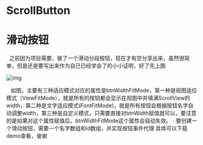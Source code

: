 # ScrollButton
滑动按钮
============

    之前因为项目需要，做了一个滑动分段按钮，现在才有空分享出来，虽然很简单，但是还是要写出来作为自己已经学会了的小小证明，好了先上图

![img](https://github.com/Yewenyu/ScrollButton/blob/master/ScrollButtonDemo1/ScrollButtonGif.gif)

    如图，主要有三种适应模式对应的属性是btnWidthFitMode，第一种是视图适应模式（ViewFitMode），就是所有的按钮都会显示在视图中并填满ScrollView的width，第二种是文字适应模式(FontFitMode)，就是所有按钮会根据按钮名字自动调整width，第三种是自定义模式，只需要直接对btnWidth赋值就可以，要注意的是如果对这个属性赋值后，btnWidthFitMode这个属性会自动失效。
·	要创建一个滑动按钮，需要一个名字数组和id数组，并实现按钮事件代理
具体可以下载demo查看，谢谢

